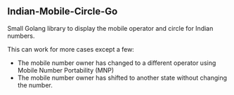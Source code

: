 Indian-Mobile-Circle-Go
-----------------------

Small Golang library to display the mobile operator and circle for Indian numbers.

This can work for more cases except a few:
* The mobile number owner has changed to a different operator using Mobile Number Portability (MNP)
* The mobile number owner has shifted to another state without changing the number.
